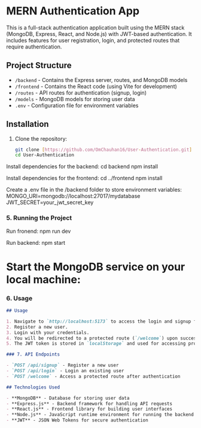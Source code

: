 # MERN Authentication App

This is a full-stack authentication application built using the MERN stack (MongoDB, Express, React, and Node.js) with JWT-based authentication. It includes features for user registration, login, and protected routes that require authentication.

## Project Structure

- `/backend` - Contains the Express server, routes, and MongoDB models
- `/frontend` - Contains the React code (using Vite for development)
- `/routes` - API routes for authentication (signup, login)
- `/models` - MongoDB models for storing user data
- `.env` - Configuration file for environment variables

## Installation

1. Clone the repository:

   ```bash
   git clone [https://github.com/OmChauhan16/User-Authentication.git]
   cd User-Authentication
   
Install dependencies for the backend:
   cd backend
   npm install

Install dependencies for the frontend:
   cd ../frontend
   npm install

Create a .env file in the /backend folder to store environment variables:
MONGO_URI=mongodb://localhost:27017/mydatabase
JWT_SECRET=your_jwt_secret_key


### 5. **Running the Project**
   Run fronend:
   npm run dev

   Run backend:
   npm start
   
# Start the MongoDB service on your local machine:


### 6. **Usage**

```md
## Usage

1. Navigate to `http://localhost:5173` to access the login and signup forms.
2. Register a new user.
3. Login with your credentials.
4. You will be redirected to a protected route (`/welcome`) upon successful login.
5. The JWT token is stored in `localStorage` and used for accessing protected routes.

### 7. API Endpoints

- `POST /api/signup` - Register a new user
- `POST /api/login` - Login an existing user
- `POST /welcome` - Access a protected route after authentication

## Technologies Used

- **MongoDB** - Database for storing user data
- **Express.js** - Backend framework for handling API requests
- **React.js** - Frontend library for building user interfaces
- **Node.js** - JavaScript runtime environment for running the backend
- **JWT** - JSON Web Tokens for secure authentication





